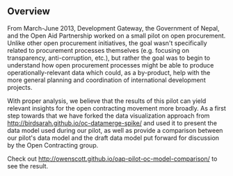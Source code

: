 ## Overview
From March-June 2013, Development Gateway, the Government of Nepal, and the Open Aid Partnership worked on a small pilot on open procurement. Unlike other open procurement initiatives, the goal wasn't specifically related to procurement processes themselves (e.g. focusing on transparency, anti-corruption, etc.), but rather the goal was to begin to understand how open procurement processes might be able to produce operationally-relevant data which could, as a by-product, help with the more general planning and coordination of international development projects. 

With proper analysis, we believe that the results of this pilot can yield relevant insights for the open contracting movement more broadly. As a first step towards that we have forked the data visualization approach from http://birdsarah.github.io/oc-datamerge-spike/ and used it to present the data model used during our pilot, as well as provide a comparison between our pilot's data model and the draft data model put forward for discussion by the Open Contracting group. 

Check out http://owenscott.github.io/oap-pilot-oc-model-comparison/ to see the result.